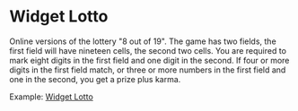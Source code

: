 # Widget Lotto

Online versions of the lottery "8 out of 19". The game has two fields, the first field will have nineteen cells, the second two cells. You are required to mark eight digits in the first field and one digit in the second. If four or more digits in the first field match, or three or more numbers in the first field and one in the second, you get a prize plus karma.

Example: [Widget Lotto](https://sergodrovski.github.io/widget-loto/)
